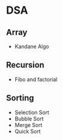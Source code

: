 # DSA

## Array
- Kandane Algo

## Recursion
- Fibo and factorial

## Sorting
- Selection Sort
- Bubble Sort
- Merge Sort
- Quick Sort
